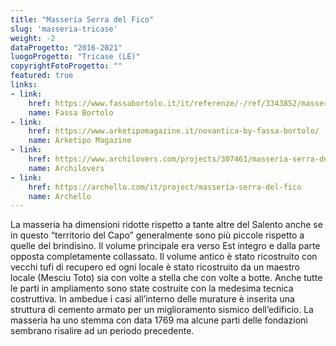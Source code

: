 ```yaml
---
title: "Masseria Serra del Fico"
slug: 'masseria-tricase'
weight: -2 
dataProgetto: "2016-2021"
luogoProgetto: "Tricase (LE)"
copyrightFotoProgetto: ""
featured: true
links:
- link:
    href: https://www.fassabortolo.it/it/referenze/-/ref/3343852/masseria-serra-del-fico
    name: Fassa Bortolo
- link:
    href: https://www.arketipomagazine.it/novantica-by-fassa-bortolo/
    name: Arketipo Magazine
- link:
    href: https://www.archilovers.com/projects/307461/masseria-serra-del-fico.html
    name: Archilovers
- link:
    href: https://archello.com/it/project/masseria-serra-del-fico
    name: Archello
---
```

La masseria ha dimensioni ridotte rispetto a tante altre del Salento anche se in questo “territorio del Capo” generalmente sono più piccole rispetto a quelle del brindisino. Il volume principale era verso Est integro e dalla parte opposta completamente collassato.
Il volume antico è stato ricostruito con vecchi tufi di recupero ed ogni locale è stato ricostruito da un maestro locale (Mesciu Toto) sia con volte a stella che con volte a botte. Anche tutte le parti in ampliamento sono state costruite con la medesima tecnica costruttiva. In ambedue i casi all’interno delle murature è inserita una struttura di cemento armato per un miglioramento sismico dell’edificio. La masseria ha uno stemma con data 1769 ma alcune parti delle fondazioni sembrano risalire ad un periodo precedente.
